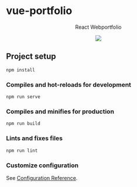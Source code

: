 # vue-portfolio

<div align="center">
<p align="center">
    <p>React Webportfolio</p>
    <a target="_blank" href="https://panu-vue-portfolio.vercel.app/"><img src="https://img.shields.io/badge/DEMO-Link-blue?style=for-the-badge"></a>
  </p>
  </div>


## Project setup
```
npm install
```

### Compiles and hot-reloads for development
```
npm run serve
```

### Compiles and minifies for production
```
npm run build
```

### Lints and fixes files
```
npm run lint
```

### Customize configuration
See [Configuration Reference](https://cli.vuejs.org/config/).
